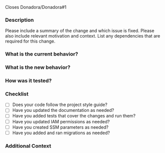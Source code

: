 Closes Donadora/Donadora#1

### Description

Please include a summary of the change and which issue is fixed. Please also include relevant motivation and context. List any dependencies that are required for this change.

### What is the current behavior?

### What is the new behavior?

### How was it tested?

### Checklist

<!-- Please delete options that are not relevant. -->

- [ ] Does your code follow the project style guide?
- [ ] Have you updated the documentation as needed?
- [ ] Have you added tests that cover the changes and run them?
- [ ] Have you updated IAM permissions as needed?
- [ ] Have you created SSM parameters as needed?
- [ ] Have you added and ran migrations as needed?

### Additional Context

<!-- Add here any additional context you think is important. -->

